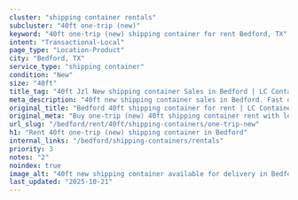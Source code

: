 ```yaml
---
cluster: "shipping container rentals"
subcluster: "40ft one-trip (new)"
keyword: "40ft one-trip (new) shipping container for rent Bedford, TX"
intent: "Transactional-Local"
page_type: "Location-Product"
city: "Bedford, TX"
service_type: "shipping container"
condition: "New"
size: "40ft"
title_tag: "40ft Jzl New shipping container Sales in Bedford | LC Container"
meta_description: "40ft new shipping container sales in Bedford. Fast delivery, competitive pricing. Serving shipping containers area. Quote ID: MXF. Call (214) 524-4168 for your free quote today."
original_title: "Bedford 40ft shipping container for rent | LC Container"
original_meta: "Buy one-trip (new) 40ft shipping container rent with local delivery in Bedford, TX. LC Container — local Since 2003. Request a fast quote today."
url_slug: "/bedford/rent/40ft/shipping-containers/one-trip-new"
h1: "Rent 40ft one-trip (new) shipping container in Bedford"
internal_links: "/bedford/shipping-containers/rentals"
priority: 3
notes: "2"
noindex: true
image_alt: "40ft new shipping container available for delivery in Bedford"
last_updated: "2025-10-21"
---
```


<!-- TODO: Add unique city/inventory copy, images, and internal links here. -->
